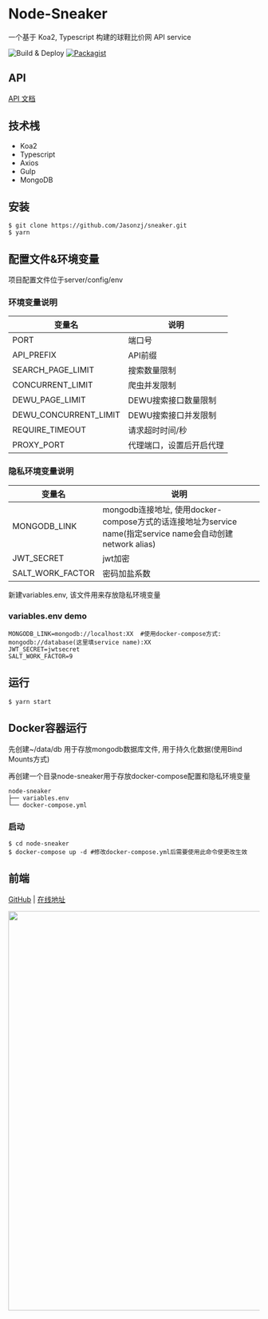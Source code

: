 # Node-Sneaker

一个基于 Koa2, Typescript 构建的球鞋比价网 API service

![Build & Deploy](https://github.com/Jasonzj/node-sneaker/workflows/Build%20&%20Deploy/badge.svg)
[![Packagist](https://img.shields.io/packagist/l/doctrine/orm.svg)](https://github.com/Jasonzj/node-sneaker/blob/main/LICENSE)
## API

[API 文档](https://documenter.getpostman.com/view/13196019/TVmMfxDF)

## 技术桟

- Koa2
- Typescript
- Axios
- Gulp
- MongoDB
## 安装
```shell
$ git clone https://github.com/Jasonzj/sneaker.git
$ yarn
```
## 配置文件&环境变量
项目配置文件位于server/config/env

### 环境变量说明

| 变量名 | 说明 |
| --- | --- |
| PORT | 端口号 |
| API_PREFIX | API前缀 |
| SEARCH_PAGE_LIMIT | 搜索数量限制 |
| CONCURRENT_LIMIT | 爬虫并发限制 |
| DEWU_PAGE_LIMIT | DEWU搜索接口数量限制 |
| DEWU_CONCURRENT_LIMIT | DEWU搜索接口并发限制 |
| REQUIRE_TIMEOUT | 请求超时时间/秒 |
| PROXY_PORT | 代理端口，设置后开启代理 |

### 隐私环境变量说明

| 变量名 | 说明 |
| --- | --- |
| MONGODB_LINK | mongodb连接地址, 使用docker-compose方式的话连接地址为service name(指定service name会自动创建network alias) |
| JWT_SECRET | jwt加密 |
| SALT_WORK_FACTOR | 密码加盐系数 |

新建variables.env, 该文件用来存放隐私环境变量
### variables.env demo
```shell
MONGODB_LINK=mongodb://localhost:XX  #使用docker-compose方式: mongodb://database(这里填service name):XX
JWT_SECRET=jwtsecret
SALT_WORK_FACTOR=9
```

## 运行
```shell
$ yarn start
```

## Docker容器运行
先创建~/data/db 用于存放mongodb数据库文件, 用于持久化数据(使用Bind Mounts方式)

再创建一个目录node-sneaker用于存放docker-compose配置和隐私环境变量
```shell
node-sneaker
├── variables.env
└── docker-compose.yml
```
### 启动
```shell
$ cd node-sneaker
$ docker-compose up -d #修改docker-compose.yml后需要使用此命令使更改生效
```


## 前端

[GitHub](https://github.com/Jasonzj/sneaker) | [在线地址](http://www.sneakerapp.tk/)

<img src="https://github.com/Jasonzj/sneaker/blob/main/screenshots/demo.gif" width=800 align=left>
